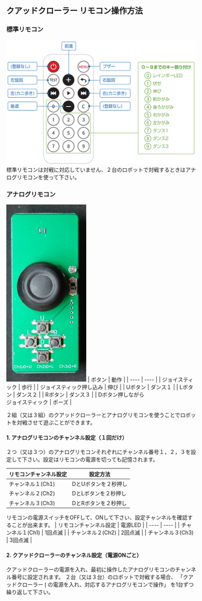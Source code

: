 ## クアッドクローラー リモコン操作方法
### 標準リモコン
![remote](docs/images/remote.png) 
標準リモコンは対戦に対応していません、２台のロボットで対戦するときはアナログリモコンを使って下さい。

### アナログリモコン
![remoteA](docs/images/remoteA.JPG) 
| ボタン |  動作  |
| ---- | ---- |
| ジョイスティック | 歩行 |
| ジョイスティック押し込み | 伸び |
| Uボタン | ダンス１ |
| Lボタン | ダンス２ |
| Rボタン | ダンス３ |
| Dボタン押しながら<BR>ジョイスティック | ポーズ |

２組（又は３組）のクアッドクローラーとアナログリモコンを使うことでロボットを対戦させて遊ぶことができます。

#### 1. アナログリモコンのチャンネル設定（１回だけ）
２つ（又は３つ）のアナログリモコンそれぞれにチャンネル番号１，２，３を設定して下さい。設定はリモコンの電源を切っても記憶されます。

| リモコンチャンネル設定 | 設定方法 |
| ---- | ---- |
| チャンネル１(Ch1) | DとUボタンを２秒押し |
| チャンネル２(Ch2) | DとLボタンを２秒押し |
| チャンネル３(Ch3) | DとRボタンを２秒押し |

リモコンの電源スイッチをOFFして、ONして下さい、設定チャンネルを確認することが出来ます。
| リモコンチャンネル設定 | 電源LED |
| ---- | ---- |
| チャンネル１(Ch1) | 1回点滅 |
| チャンネル２(Ch2) | 2回点滅 |
| チャンネル３(Ch3) | 3回点滅 |

#### 2. クアッドクローラーのチャンネル設定（電源ONごと）
クアッドクローラーの電源を入れ、最初に操作したアナログリモコンのチャンネル番号に設定されます。
２台（又は３台）のロボットで対戦する場合、 「クアッドクローラー❘の電源を入れ、対応するアナログリモコンで操作」 を1台ずつ繰り返して下さい。
